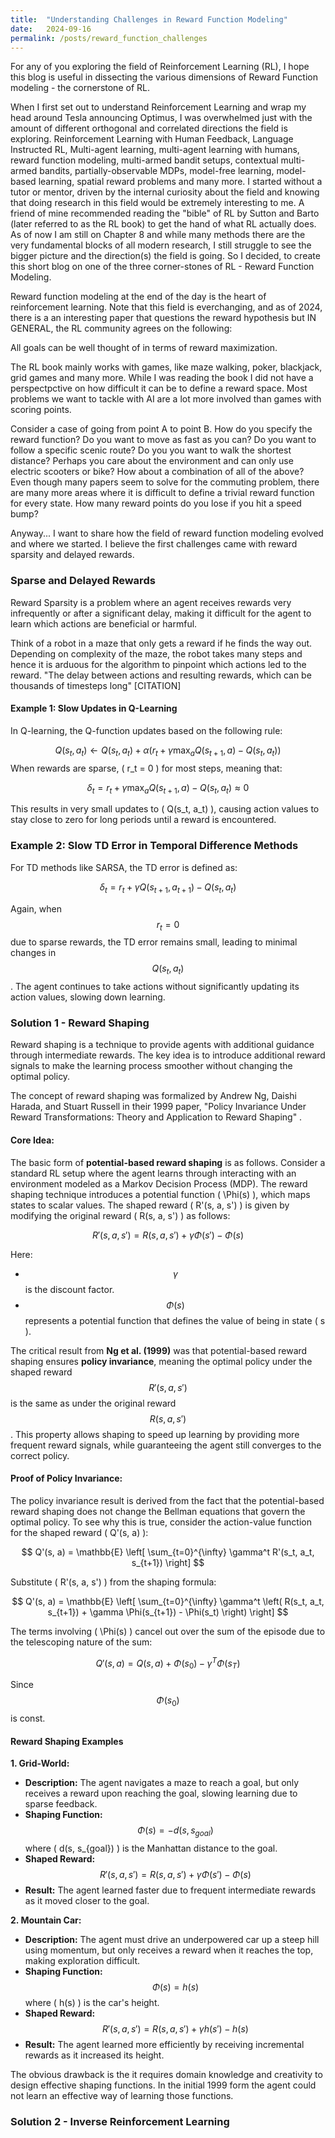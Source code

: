 ```yaml
---
title:  "Understanding Challenges in Reward Function Modeling"
date:   2024-09-16
permalink: /posts/reward_function_challenges
---
```

For any of you exploring the field of Reinforcement Learning (RL), I hope  this blog is useful in dissecting the various dimensions of Reward Function modeling - the cornerstone of RL.

When I first set out to understand Reinforcement Learning and wrap my head around Tesla announcing Optimus, I was overwhelmed just with the amount of different orthogonal and correlated directions the field is exploring. Reinforcement Learning with Human Feedback, Language Instructed RL, Multi-agent learning, multi-agent learning with humans, reward function modeling, multi-armed bandit setups, contextual multi-armed bandits, partially-observable MDPs, model-free learning, model-based learning, spatial reward problems and many more. I started without a tutor or mentor, driven by the internal curiosity about the field and knowing that doing research in this field would be extremely interesting to me. A friend of mine recommended reading the "bible" of RL by Sutton and Barto (later referred to as the RL book) to get the hand of what RL actually does. As of now I am still on Chapter 8 and while many methods there are the very fundamental blocks of all modern research, I still struggle to see the bigger picture and the direction(s) the field is going. So I decided, to create this short blog on one of the three corner-stones of RL - Reward Function Modeling.

Reward function modeling at the end of the day is the heart of reinforcement learning. Note that this field is everchanging, and as of 2024, there is a an interesting paper that questions the reward hypothesis but IN GENERAL, the RL community agrees on the following:

All goals can be well thought of in terms of reward maximization.

The RL book mainly works with games, like maze walking, poker, blackjack, grid games and many more. While I was reading the book I did not have a perspectpctive on how difficult it can be to define a reward space. Most problems we want to tackle with AI are a lot more involved than games with scoring points. 

Consider a case of going from point A to point B. How do you specify the reward function? Do you want to move as fast as you can? Do you want to follow a specific scenic route? Do you you want to walk the shortest distance? Perhaps you care about the environment and can only use electric scooters or bike? How about a combination of all of the above? Even though many papers seem to solve for the commuting problem, there are many more areas where it is difficult to define a trivial reward function for every state. How many reward points do you lose if you hit a speed bump?

Anyway... I want to share how the field of reward function modeling evolved and where we started. I believe the first challenges came with reward sparsity and delayed rewards.

### Sparse and Delayed Rewards

Reward Sparsity is a problem where an agent receives rewards very infrequently or after a significant delay, making it difficult for the agent to learn which actions are beneficial or harmful. 

Think of a robot in a maze that only gets a reward if he finds the way out. Depending on complexity of the maze, the robot takes many steps and hence it is arduous for the algorithm to pinpoint which actions led to the reward. "The delay between actions and resulting rewards,
which can be thousands of timesteps long" [CITATION]

#### Example 1: Slow Updates in Q-Learning

In Q-learning, the Q-function updates based on the following rule:

$$Q(s_t, a_t) \leftarrow Q(s_t, a_t) + \alpha \left( r_t + \gamma \max_a Q(s_{t+1}, a) - Q(s_t, a_t) \right)$$
When rewards are sparse, \( r_t = 0 \) for most steps, meaning that:

$$\delta_t = r_t + \gamma \max_a Q(s_{t+1}, a) - Q(s_t, a_t) \approx 0$$

This results in very small updates to \( Q(s_t, a_t) \), causing action values to stay close to zero for long periods until a reward is encountered.

### Example 2: Slow TD Error in Temporal Difference Methods

For TD methods like SARSA, the TD error is defined as:

$$\delta_t = r_t + \gamma Q(s_{t+1}, a_{t+1}) - Q(s_t, a_t)$$

Again, when $$ r_t = 0 $$ due to sparse rewards, the TD error remains small, leading to minimal changes in $$Q(s_t, a_t)$$. The agent continues to take actions without significantly updating its action values, slowing down learning.

### Solution 1 - Reward Shaping

Reward shaping is a technique  to provide agents with additional guidance through intermediate rewards. The key idea is to introduce additional reward signals to make the learning process smoother without changing the optimal policy.

The concept of reward shaping was formalized by Andrew Ng, Daishi Harada, and Stuart Russell in their 1999 paper, "Policy Invariance Under Reward Transformations: Theory and Application to Reward Shaping" .

#### Core Idea:
The basic form of **potential-based reward shaping** is as follows. Consider a standard RL setup where the agent learns through interacting with an environment modeled as a Markov Decision Process (MDP). The reward shaping technique introduces a potential function \( \Phi(s) \), which maps states to scalar values. The shaped reward \( R'(s, a, s') \) is given by modifying the original reward \( R(s, a, s') \) as follows:

$$
R'(s, a, s') = R(s, a, s') + \gamma \Phi(s') - \Phi(s)
$$

Here:

- $$ \gamma $$ is the discount factor.
- $$ \Phi(s) $$ represents a potential function that defines the value of being in state \( s \).

The critical result from **Ng et al. (1999)** was that potential-based reward shaping ensures **policy invariance**, meaning the optimal policy under the shaped reward $$R'(s, a, s')$$ is the same as under the original reward $$R(s, a, s')$$. This property allows shaping to speed up learning by providing more frequent reward signals, while guaranteeing the agent still converges to the correct policy.

#### Proof of Policy Invariance:
The policy invariance result is derived from the fact that the potential-based reward shaping does not change the Bellman equations that govern the optimal policy. To see why this is true, consider the action-value function for the shaped reward \( Q'(s, a) \):

$$
Q'(s, a) = \mathbb{E} \left[ \sum_{t=0}^{\infty} \gamma^t R'(s_t, a_t, s_{t+1}) \right]
$$

Substitute \( R'(s, a, s') \) from the shaping formula:

$$
Q'(s, a) = \mathbb{E} \left[ \sum_{t=0}^{\infty} \gamma^t \left( R(s_t, a_t, s_{t+1}) + \gamma \Phi(s_{t+1}) - \Phi(s_t) \right) \right]
$$

The terms involving \( \Phi(s) \) cancel out over the sum of the episode due to the telescoping nature of the sum:

$$
Q'(s, a) = Q(s, a) + \Phi(s_0) - \gamma^T \Phi(s_T)
$$

Since $$\Phi(s_0)$$ is const.

#### Reward Shaping Examples

**1. Grid-World:**
- **Description:** The agent navigates a maze to reach a goal, but only receives a reward upon reaching the goal, slowing learning due to sparse feedback.
- **Shaping Function:** 
  $$ \Phi(s) = -d(s, s_{goal}) $$
  where \( d(s, s_{goal}) \) is the Manhattan distance to the goal.
- **Shaped Reward:**
  $$ R'(s, a, s') = R(s, a, s') + \gamma \Phi(s') - \Phi(s) $$
- **Result:** The agent learned faster due to frequent intermediate rewards as it moved closer to the goal.

**2. Mountain Car:**
- **Description:** The agent must drive an underpowered car up a steep hill using momentum, but only receives a reward when it reaches the top, making exploration difficult.
- **Shaping Function:** 
  $$ \Phi(s) = h(s) $$
  where \( h(s) \) is the car's height.
- **Shaped Reward:**
  $$ R'(s, a, s') = R(s, a, s') + \gamma h(s') - h(s) $$
- **Result:** The agent learned more efficiently by receiving incremental rewards as it increased its height.

The obvious drawback is the it requires domain knowledge and creativity to design effective shaping functions. In the initial 1999 form the agent could not learn an effective way of learning those functions.


### Solution 2 - Inverse Reinforcement Learning


<br />